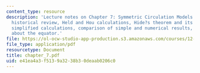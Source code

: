 ```yaml
---
content_type: resource
description: 'Lecture notes on Chapter 7: Symmetric Circulation Models. Topics include
  historical review, Held and Hou calculations, Hide?s theorem and its application,
  simplified calculations, comparison of simple and numerical results, and asymmetry
  about the equator.'
file: https://ol-ocw-studio-app-production.s3.amazonaws.com/courses/12-810-dynamics-of-the-atmosphere-spring-2008/e41ea4a3f5139a3238b30deaab0206c0_chapter_7.pdf
file_type: application/pdf
resourcetype: Document
title: chapter_7.pdf
uid: e41ea4a3-f513-9a32-38b3-0deaab0206c0
---
```

